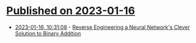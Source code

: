 # [Published on 2023-01-16](index.md)

* [2023-01-16, 10:31:08](https://lobste.rs/s/cohq8l/reverse_engineering_neural_network_s) - [Reverse Engineering a Neural Network's Clever Solution to Binary Addition](https://cprimozic.net/blog/reverse-engineering-a-small-neural-network/)
